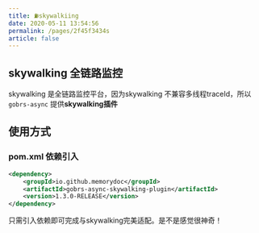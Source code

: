 ```yaml
---
title: ⛽️skywalkiing
date: 2020-05-11 13:54:56
permalink: /pages/2f45f3434s
article: false
---
```


## skywalking 全链路监控
skywalking 是全链路监控平台，因为skywalking 不兼容多线程traceId，所以`gobrs-async` 提供**skywalking插件**

## 使用方式
### pom.xml 依赖引入

```xml  
<dependency>
    <groupId>io.github.memorydoc</groupId>
    <artifactId>gobrs-async-skywalking-plugin</artifactId>
    <version>1.3.0-RELEASE</version>
</dependency>
```

只需引入依赖即可完成与skywalking完美适配。是不是感觉很神奇！




